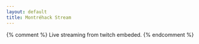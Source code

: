 ```yaml
---
layout: default
title: Montréhack Stream
---
```


{% comment %}
Live streaming from twitch embeded.
{% endcomment %}

  <!-- Add a placeholder for the Twitch embed -->
  <div id="twitch-embed"></div>

  <!-- Load the Twitch embed script -->
  <script src="https://embed.twitch.tv/embed/v1.js"></script>

  <script type="text/javascript">
  var embed = new Twitch.Embed("twitch-embed", {
    width: "100%",
    height: 800,
    channel: "montrehack",
    layout: "video-with-chat",
    theme: "dark",
    autoplay: true
  });

  embed.addEventListener(Twitch.Embed.VIDEO_READY, () => {
    var player = embed.getPlayer();
    player.play();
  });
  </script>
